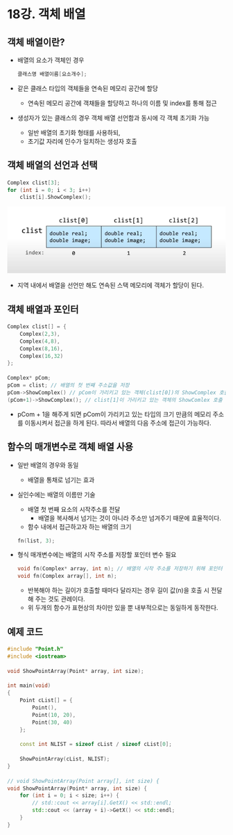 # 18강. 객체 배열

## 객체 배열이란?

- 배열의 요소가 객체인 경우
    
    ```cpp
    클래스명 배열이름[요소개수];
    ```
    
- 같은 클래스 타입의 객체들을 연속된 메모리 공간에 할당
    - 연속된 메모리 공간에 객채들을 할당하고 하나의 이름 및 index를 통해 접근
- 생성자가 있는 클래스의 경우 객체 배열 선언함과 동시에 각 객체 초기화 가능
    - 일반 배열의 초기화 형태를 사용하되,
    - 초기값 자리에 인수가 일치하는 생성자 호출

## 객체 배열의 선언과 선택

```cpp
Complex clist[3];
for (int i = 0; i < 3; i++)
	clist[i].ShowComplex();
```

![Untitled](/resources/%EC%82%AC%EB%9E%8C%EB%A7%8C%EC%9D%B4/ch.18/1.png)

- 지역 내에서 배열을 선언만 해도 연속된 스택 메모리에 객체가 할당이 된다.

## 객체 배열과 포인터

```cpp
Complex clist[] = {
	Complex(2,3),
	Complex(4,8),
	Complex(8,16),
	Complex(16,32)
};

Complex* pCom;
pCom = clist; // 배열의 첫 번째 주소값을 저장
pCom->ShowComplex() // pCom이 가리키고 있는 객체(clist[0])의 ShowComplex 호출
(pCom+1)->ShowComplex(); // clist[1]이 가리키고 있는 객체의 ShowComlex 호출
```

- pCom + 1을 해주게 되면 pCom이 가리키고 있는 타입의 크기 만큼의 메모리 주소를 이동시켜서 접근을 하게 된다. 따라서 배열의 다음 주소에 접근이 가능하다.

## 함수의 매개변수로 객체 배열 사용

- 일반 배열의 경우와 동일
    - 배열을 통채로 넘기는 효과
- 실인수에는 배열의 이름만 기술
    - 배열 첫 번째 요소의 시작주소를 전달
        - 배열을 복사해서 넘기는 것이 아니라 주소만 넘겨주기 때문에 효율적이다.
    - 함수 내에서 접근하고자 하는 배열의 크기
    
    ```cpp
    fn(list, 3);
    ```
    
- 형식 매개변수에는 배열의 시작 주소를 저장할 포인터 변수 필요
    
    ```cpp
    void fn(Complex* array, int n); // 배열의 시작 주소를 저장하기 위해 포인터 변수 필요
    void fn(Complex array[], int n);
    ```
    
    - 반복해야 하는 길이가 호출할 때마다 달라지는 경우 길이 값(n)을 호출 시 전달해 주는 것도 관례이다.
    - 위 두개의 함수가 표현상의 차이만 있을 뿐 내부적으로는 동일하게 동작한다.

## 예제 코드

```cpp
#include "Point.h"
#include <iostream>

void ShowPointArray(Point* array, int size);

int main(void)
{
    Point cList[] = {
        Point(),
        Point(10, 20),
        Point(30, 40)
    };

    const int NLIST = sizeof cList / sizeof cList[0];
    
    ShowPointArray(cList, NLIST);
}

// void ShowPointArray(Point array[], int size) {
void ShowPointArray(Point* array, int size) {
    for (int i = 0; i < size; i++) {
        // std::cout << array[i].GetX() << std::endl;
        std::cout << (array + i)->GetX() << std::endl;
    }
}
```